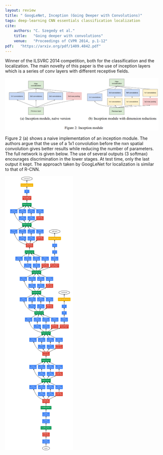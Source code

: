 ```yaml
---
layout: review
title: " GoogLeNet, Inception (Going Deeper with Convolutions)"
tags: deep-learning CNN essentials classification localization
cite:
    authors: "C. Szegedy et al."
    title:   "Going deeper with convolutions"
    venue:   "Proceedings of CVPR 2014, p.1-12"
pdf:   "https://arxiv.org/pdf/1409.4842.pdf"
---
```


 
Winner of the ILSVRC 2014 competition, both for the classification and the localization.  The main novelty of this paper is the use of inception layers which is a series of conv layers with different receptive fields.
 
![](/deep-learning/images/googleNet/inception_2.png)

Figure 2 (a) shows a naive implementation of an inception module.  The authors argue that the use of a 1x1 convolution before the nxn spatial convolution gives better results while reducing the number of parameters.  The full network is given below.  The use of several outputs (3 softmax) encourages discrimination in the lower stages.  At test time, only the last output it kept.  The approach taken by GoogLeNet for localization is similar to that of R-CNN.

![](/deep-learning/images/googleNet/inception_1.png)


